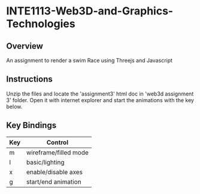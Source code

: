 # INTE1113-Web3D-and-Graphics-Technologies
## Overview  
An assignment to render a swim Race using Threejs and Javascript  

## Instructions
Unzip the files and locate the 'assignment3' html doc in 'web3d assignment 3' folder. Open it with internet explorer and start the animations with the key below.
## Key Bindings  
Key| Control
------ | ------ 
m|wireframe/filled mode
l|basic/lighting
x|enable/disable axes
g|start/end animation
